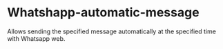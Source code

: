 # Whatshapp-automatic-message
Allows sending the specified message automatically at the specified time with Whatsapp web.
